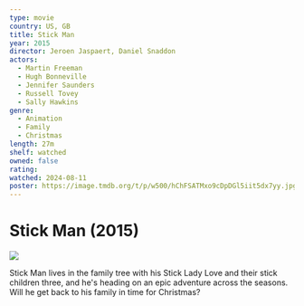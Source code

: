 ```yaml
---
type: movie
country: US, GB
title: Stick Man
year: 2015
director: Jeroen Jaspaert, Daniel Snaddon
actors:
  - Martin Freeman
  - Hugh Bonneville
  - Jennifer Saunders
  - Russell Tovey
  - Sally Hawkins
genre:
  - Animation
  - Family
  - Christmas
length: 27m
shelf: watched
owned: false
rating:
watched: 2024-08-11
poster: https://image.tmdb.org/t/p/w500/hChFSATMxo9cDpDGl5iit5dx7yy.jpg
---
```


# Stick Man (2015)

![](https://image.tmdb.org/t/p/w500/hChFSATMxo9cDpDGl5iit5dx7yy.jpg)

Stick Man lives in the family tree with his Stick Lady Love and their stick children three, and he's heading on an epic adventure across the seasons. Will he get back to his family in time for Christmas?